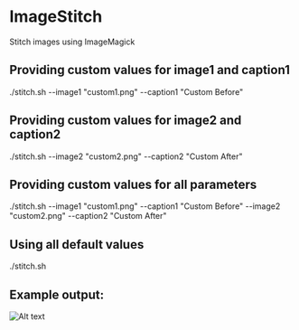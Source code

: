# ImageStitch
Stitch images using ImageMagick

## Providing custom values for image1 and caption1
./stitch.sh --image1 "custom1.png" --caption1 "Custom Before"

## Providing custom values for image2 and caption2
./stitch.sh --image2 "custom2.png" --caption2 "Custom After"

## Providing custom values for all parameters
./stitch.sh --image1 "custom1.png" --caption1 "Custom Before" --image2 "custom2.png" --caption2 "Custom After"

## Using all default values
./stitch.sh

## Example output:

![Alt text](https://github.com/nick130586/imageStitch/blob/master/output.png "Example output")
